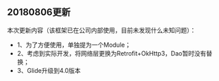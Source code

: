 ## 20180806更新

本次更新内容（该框架已在公司内部使用，目前未发现什么未知问题）：

* 1、为了方便使用，单独提为一个Module；
* 2、考虑到实际开发，将网络层更换为Retrofit+OkHttp3，Dao暂时没有替换；
* 3、Glide升级到4.0版本